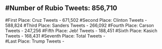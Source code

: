 #Number of Rubio Tweets: 856,710
---
#First Place: Cruz Tweets - 671,502
#Second Place: Clinton Tweets - 588,824
#Third Place: Sanders Tweets - 266,092
#Fourth Place: Carson Tweets - 247,256
#Fifth Place: Jeb! Tweets - 188,451
#Sixth Place: Kasich Tweets - 168,431
#Seventh Place: Total Tweets -  
#Last Place: Trump Tweets - 
